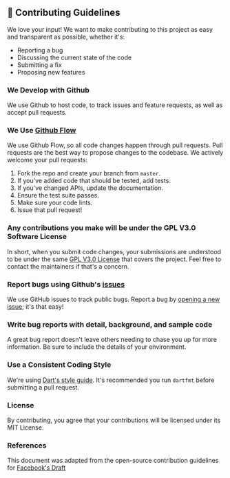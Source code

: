 ## 🤝 Contributing Guidelines

We love your input! We want to make contributing to this project as easy and transparent as possible, whether it's:

- Reporting a bug
- Discussing the current state of the code
- Submitting a fix
- Proposing new features

### We Develop with Github

We use Github to host code, to track issues and feature requests, as well as accept pull requests.

### We Use [Github Flow](https://guides.github.com/introduction/flow/index.html)

We use Github Flow, so all code changes happen through pull requests. Pull requests are the best way to propose changes to the codebase. We actively welcome your pull requests:

1. Fork the repo and create your branch from `master`.
2. If you've added code that should be tested, add tests.
3. If you've changed APIs, update the documentation.
4. Ensure the test suite passes.
5. Make sure your code lints.
6. Issue that pull request!

### Any contributions you make will be under the GPL V3.0 Software License

In short, when you submit code changes, your submissions are understood to be under the same [GPL V3.0 License](LICENSE) that covers the project. Feel free to contact the maintainers if that's a concern.

### Report bugs using Github's [issues](https://github.com/Dark70rd/calco/issues)

We use GitHub issues to track public bugs. Report a bug by [opening a new issue](https://github.com/Dark70rd/calco/issues/new); it's that easy!

### Write bug reports with detail, background, and sample code

A great bug report doesn't leave others needing to chase you up for more information. Be sure to include the details of your environment.

### Use a Consistent Coding Style

We're using [Dart's style guide](https://dart.dev/guides/language/effective-dart/style). It's recommended you run `dartfmt` before submitting a pull request.

### License

By contributing, you agree that your contributions will be licensed under its MIT License.

### References

This document was adapted from the open-source contribution guidelines for [Facebook's Draft](https://github.com/facebook/draft-js/blob/master/CONTRIBUTING.md)
